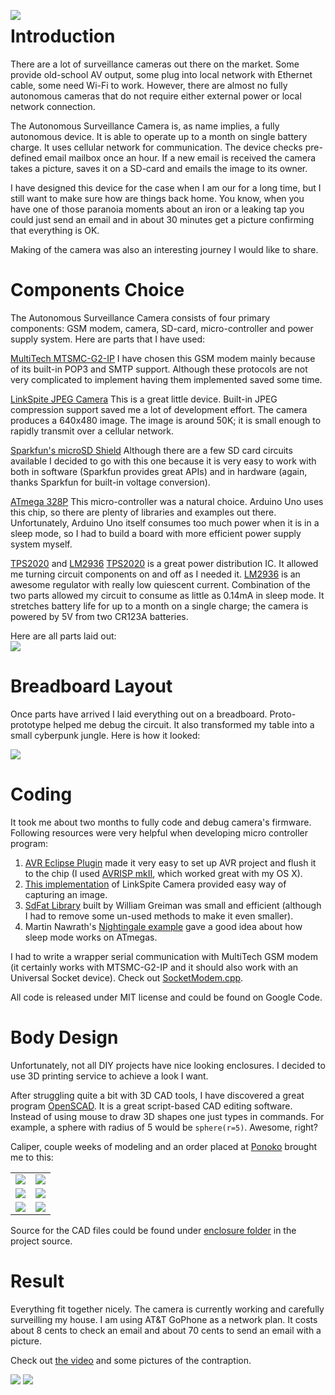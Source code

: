 <a href='https://raw.githubusercontent.com/BackupGGCode/surveillance-camera/master/images/Head%20Image/Camera_640.png'><img src='http://habrastorage.org/storage/7c315e8f/5c3512ae/4935d288/f95feed0.png' align='left' /></a>

# Introduction #
There are a lot of surveillance cameras out there on the market. Some provide old-school AV output, some plug into local network with Ethernet cable, some need Wi-Fi to work. However, there are almost no fully autonomous cameras that do not require either external power or local network connection.

The Autonomous Surveillance Camera is, as name implies, a fully autonomous device. It is able to operate up to a month on single battery charge. It uses cellular network for communication. The device checks pre-defined email mailbox once an hour. If a new email is received the camera takes a picture, saves it on a SD-card and emails the image to its owner.

I have designed this device for the case when I am our for a long time, but I still want to make sure how are things back home. You know, when you have one of those paranoia moments about an iron or a leaking tap you could just send an email and in about 30 minutes get a picture confirming that everything is OK.

Making of the camera was also an interesting journey I would like to share.
<br />

# Components Choice #
The Autonomous Surveillance Camera consists of four primary components: GSM modem, camera, SD-card, micro-controller and power supply system. Here are parts that I have used:

[MultiTech MTSMC-G2-IP](http://www.multitech.com/en_US/documents/collateral/data_sheets/86002108.pdf)
I have chosen this  GSM modem mainly because of its built-in POP3 and SMTP support. Although these protocols are not very complicated to implement having them implemented saved some time.

[LinkSpite JPEG Camera](http://www.linksprite.com/download/showdownload.php?lang=en&id=6)
This is a great little device. Built-in JPEG compression support saved me a lot of development effort. The camera produces a 640x480 image. The image is around 50K; it is small enough to rapidly transmit over a cellular network.

[Sparkfun's microSD Shield](http://www.sparkfun.com/products/9802)
Although there are a few SD card circuits available I decided to go with this one because it is very easy to work with both in software (Sparkfun provides great APIs) and in hardware (again, thanks Sparkfun for built-in voltage conversion).

[ATmega 328P](http://www.atmel.com/dyn/products/product_card.asp?part_id=4198)
This micro-controller was a natural choice. Arduino Uno uses this chip, so there are plenty of libraries and examples out there. Unfortunately, Arduino Uno itself consumes too much power when it is in a sleep mode, so I had to build a board with more efficient power supply system myself.

[TPS2020](http://www.datasheetcatalog.org/datasheet/texasinstruments/tps2023.pdf) and [LM2936](http://www.national.com/ds/LM/LM2936.pdf)
[TPS2020](http://www.datasheetcatalog.org/datasheet/texasinstruments/tps2023.pdf) is a great power distribution IC. It allowed me turning circuit components on and off as I needed it. [LM2936](http://www.national.com/ds/LM/LM2936.pdf) is an awesome regulator with really low quiescent current. Combination of the two parts allowed my circuit to consume as little as 0.14mA in sleep mode. It stretches battery life for up to a month on a single charge; the camera is powered by 5V from two CR123A batteries.

Here are all parts laid out:<br />
<a href='https://raw.githubusercontent.com/BackupGGCode/surveillance-camera/master/images/1024/Parts.png'><img src='http://habrastorage.org/storage/1a1876f6/79980841/71835bb7/e3b42301.png' /></a>
<br />

# Breadboard Layout #
Once parts have arrived I laid everything out on a breadboard. Proto-prototype helped me debug the circuit. It also transformed my table into a small cyberpunk jungle. Here is how it looked:

<a href='https://raw.githubusercontent.com/BackupGGCode/surveillance-camera/master/images/1024/Breadboard.png'><img src='http://habrastorage.org/storage/ed0dfd2f/4a261c59/9af1b45a/526d8cb1.png' align='center' /></a>
<br />

# Coding #
It took me about two months to fully code and debug camera's firmware. Following resources were very helpful when developing micro controller program:
  1. [AVR Eclipse Plugin](http://avr-eclipse.sourceforge.net/) made it very easy to set up AVR project and flush it to the chip (I used [AVRISP mkII](http://www.atmel.com/dyn/products/tools_card.asp?tool_id=3808), which worked great with my OS X).
  1. [This implementation](http://code.google.com/p/arms22/source/browse/trunk/JPEGCamera/?r=88) of LinkSpite Camera provided easy way of capturing an image.
  1. [SdFat Library](https://github.com/greiman/SdFat) built by William Greiman was small and efficient (although I had to remove some un-used methods to make it even smaller).
  1. Martin Nawrath's [Nightingale example](http://interface.khm.de/index.php/lab/experiments/sleep_watchdog_battery/) gave a good idea about how sleep mode works on ATmegas.

I had to write a wrapper serial communication with MultiTech GSM modem (it certainly works with MTSMC-G2-IP and it should also work with an Universal Socket device). Check out [SocketModem.cpp](https://github.com/BackupGGCode/surveillance-camera/tree/master/src/modem).

All code is released under MIT license and could be found on Google Code.
<br />

# Body Design #
Unfortunately, not all DIY projects have nice looking enclosures. I decided to use 3D printing service to achieve a look I want.

After struggling quite a bit with 3D CAD tools, I have discovered a great program [OpenSCAD](http://www.openscad.org/). It is a great script-based CAD editing software. Instead of using mouse to draw 3D shapes one just types in commands. For example, a sphere with radius of 5 would be `sphere(r=5)`. Awesome, right?

Caliper, couple weeks of modeling and an order placed at [Ponoko](http://www.ponoko.com/) brought me to this:
<table>

<tr>
<td><img src='http://habrastorage.org/storage/7a9b130e/7235e6ba/5cdfc979/b8eea91b.png' align='center' /></td>
<td>
<a href='https://raw.githubusercontent.com/BackupGGCode/surveillance-camera/master/images/1024/IC%20In%20Bottom%20Half.png'>
<img src='http://habrastorage.org/storage/4b44e37d/c45ab07b/b6180703/d479fe92.png' align='center' />
</a>
</td>
</tr>

<tr>
<td><img src='http://habrastorage.org/storage/02b9a41b/f1889d32/b575c9d1/619ce145.png' align='center' /></td>
<td>
<a href='https://raw.githubusercontent.com/BackupGGCode/surveillance-camera/master/images/1024/IC%20In%20Top%20Half.png'>
<img src='http://habrastorage.org/storage/92e9cb74/0c3e3f6a/5ef2b553/3df12e44.png' align='center' />
</a>
</td>
</tr>
<tr>
<td><img src='http://habrastorage.org/storage/af2a64f9/1ea92f93/28106821/f1402cd7.png' align='center' /></td>
<td>
<a href='https://raw.githubusercontent.com/BackupGGCode/surveillance-camera/master/images/1024/IC%20In%20Holder.png'>
<img src='http://habrastorage.org/storage/ecd53076/4422d13c/6e45953d/1b38844a.png' align='center' />
</a>
</td>
</tr>
</table>

Source for the CAD files could be found under [enclosure folder](https://github.com/BackupGGCode/surveillance-camera/tree/master/enclosure) in the project source.
<br />

# Result #
Everything fit together nicely. The camera is currently working and carefully surveilling my house. I am using AT&T GoPhone as a network plan. It costs about 8 cents to check an email and about 70 cents to send an email with a picture.

Check out [the video](http://www.youtube.com/watch?v=X85ASoRxHRU) and some pictures of the contraption.

<img src='http://habrastorage.org/storage/43b70cbc/199d7883/82dedff5/a7670dce.png' />

<img src='http://habrastorage.org/storage/391133b0/627b899f/f54ccc0f/be664f59.png' />
